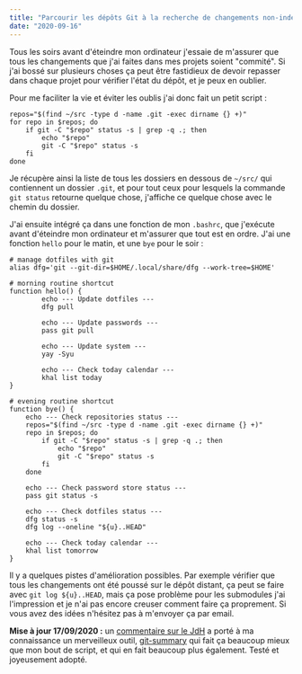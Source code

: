```yaml
---
title: "Parcourir les dépôts Git à la recherche de changements non-indexés"
date: "2020-09-16"
---
```


Tous les soirs avant d'éteindre mon ordinateur j'essaie de m'assurer que tous les changements que j'ai faites dans mes projets soient "commité". Si j'ai bossé sur plusieurs choses ça peut être fastidieux de devoir repasser dans chaque projet pour vérifier l'état du dépôt, et je peux en oublier.

Pour me faciliter la vie et éviter les oublis j'ai donc fait un petit script :

```
repos="$(find ~/src -type d -name .git -exec dirname {} +)"
for repo in $repos; do
    if git -C "$repo" status -s | grep -q .; then
        echo "$repo"
        git -C "$repo" status -s
    fi
done
```

Je récupère ainsi la liste de tous les dossiers en dessous de `~/src/` qui contiennent un dossier `.git`, et pour tout ceux pour lesquels la commande `git status` retourne quelque chose, j'affiche ce quelque chose avec le chemin du dossier.

J'ai ensuite intégré ça dans une fonction de mon `.bashrc`, que j'exécute avant d'éteindre mon ordinateur et m'assurer que tout est en ordre. J'ai une fonction `hello` pour le matin, et une `bye` pour le soir :

```
# manage dotfiles with git
alias dfg='git --git-dir=$HOME/.local/share/dfg --work-tree=$HOME'

# morning routine shortcut
function hello() {
        echo --- Update dotfiles ---
        dfg pull

        echo --- Update passwords ---
        pass git pull

        echo --- Update system ---
        yay -Syu

        echo --- Check today calendar ---
        khal list today
}

# evening routine shortcut
function bye() {
    echo --- Check repositories status ---
    repos="$(find ~/src -type d -name .git -exec dirname {} +)"
    repo in $repos; do
        if git -C "$repo" status -s | grep -q .; then
            echo "$repo"
            git -C "$repo" status -s
        fi
    done

    echo --- Check password store status ---
    pass git status -s

    echo --- Check dotfiles status ---
    dfg status -s
    dfg log --oneline "${u}..HEAD"

    echo --- Check today calendar ---
    khal list tomorrow
}
```

Il y a quelques pistes d'amélioration possibles. Par exemple vérifier que tous les changements ont été poussé sur le dépôt distant, ça peut se faire avec `git log ${u}..HEAD`, mais ça pose problème pour les submodules j'ai l'impression et je n'ai pas encore creuser comment faire ça proprement. Si vous avez des idées n'hésitez pas à m'envoyer ça par email.

**Mise à jour 17/09/2020 :** un [commentaire sur le JdH](https://www.journalduhacker.net/s/bfmhji/parcourir_tous_les_d_p_ts_git_la_recherche#c_mvcszf) a porté à ma connaissance un merveilleux outil, [git-summary](https://gitlab.com/lordadamson/git-summary) qui fait ça beaucoup mieux que mon bout de script, et qui en fait beaucoup plus également. Testé et joyeusement adopté.
